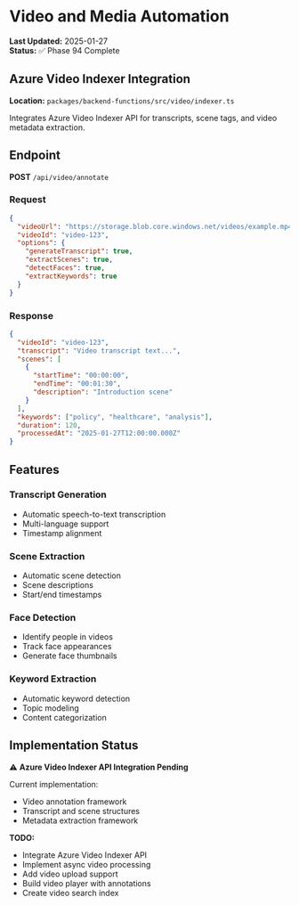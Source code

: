 # Video and Media Automation

**Last Updated:** 2025-01-27  
**Status:** ✅ Phase 94 Complete

## Azure Video Indexer Integration

**Location:** `packages/backend-functions/src/video/indexer.ts`

Integrates Azure Video Indexer API for transcripts, scene tags, and video metadata extraction.

## Endpoint

**POST** `/api/video/annotate`

### Request

```json
{
  "videoUrl": "https://storage.blob.core.windows.net/videos/example.mp4",
  "videoId": "video-123",
  "options": {
    "generateTranscript": true,
    "extractScenes": true,
    "detectFaces": true,
    "extractKeywords": true
  }
}
```

### Response

```json
{
  "videoId": "video-123",
  "transcript": "Video transcript text...",
  "scenes": [
    {
      "startTime": "00:00:00",
      "endTime": "00:01:30",
      "description": "Introduction scene"
    }
  ],
  "keywords": ["policy", "healthcare", "analysis"],
  "duration": 120,
  "processedAt": "2025-01-27T12:00:00.000Z"
}
```

## Features

### Transcript Generation

- Automatic speech-to-text transcription
- Multi-language support
- Timestamp alignment

### Scene Extraction

- Automatic scene detection
- Scene descriptions
- Start/end timestamps

### Face Detection

- Identify people in videos
- Track face appearances
- Generate face thumbnails

### Keyword Extraction

- Automatic keyword detection
- Topic modeling
- Content categorization

## Implementation Status

⚠️ **Azure Video Indexer API Integration Pending**

Current implementation:

- Video annotation framework
- Transcript and scene structures
- Metadata extraction framework

**TODO:**

- Integrate Azure Video Indexer API
- Implement async video processing
- Add video upload support
- Build video player with annotations
- Create video search index
